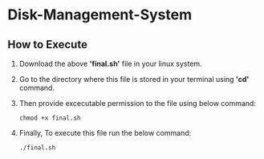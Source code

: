 # Disk-Management-System
## How to Execute
1. Download the above **'final.sh'** file in your linux system.
2. Go to the directory where this file is stored in your terminal using **'cd'** command.
3. Then provide excecutable permission to the file using below command:

       chmod +x final.sh
4. Finally, To execute this file run the below command:
   
       ./final.sh
